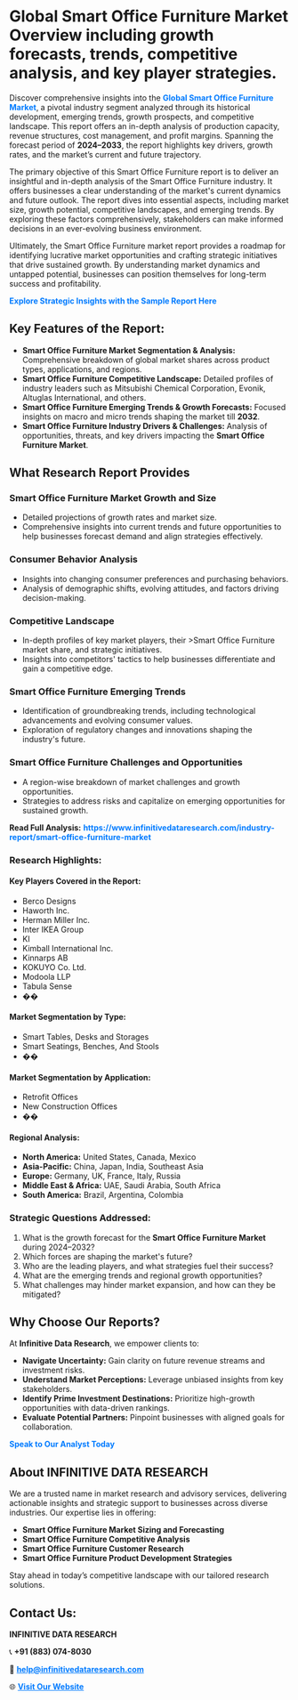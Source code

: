 <h1>Global Smart Office Furniture Market Overview including growth forecasts, trends, competitive analysis, and key player strategies.</h1>
<p>
Discover comprehensive insights into the 
<a href="https://www.infinitivedataresearch.com/industry-report/smart-office-furniture-market" rel="dofollow" style="color: #007BFF; text-decoration: none;"><strong>Global Smart Office Furniture Market</strong></a>, a pivotal industry segment analyzed through its historical development, emerging trends, growth prospects, and competitive landscape. This report offers an in-depth analysis of production capacity, revenue structures, cost management, and profit margins. Spanning the forecast period of <strong>2024–2033</strong>, the report highlights key drivers, growth rates, and the market’s current and future trajectory.
</p>
<p>
The primary objective of this Smart Office Furniture report is to deliver an insightful and in-depth analysis of the Smart Office Furniture industry. It offers businesses a clear understanding of the market's current dynamics and future outlook. The report dives into essential aspects, including market size, growth potential, competitive landscapes, and emerging trends. By exploring these factors comprehensively, stakeholders can make informed decisions in an ever-evolving business environment.
</p>
<p>
Ultimately, the Smart Office Furniture market report provides a roadmap for identifying lucrative market opportunities and crafting strategic initiatives that drive sustained growth. By understanding market dynamics and untapped potential, businesses can position themselves for long-term success and profitability.
</p>
<p>
<a href="https://www.infinitivedataresearch.com/request-sample/reportId=107985" style="color: #007BFF; text-decoration: none;"><strong>Explore Strategic Insights with the Sample Report Here</strong></a>
</p>

<h2>Key Features of the Report:</h2>
<ul>
<li><strong>Smart Office Furniture Market Segmentation & Analysis:</strong> Comprehensive breakdown of global market shares across product types, applications, and regions.</li>
<li><strong>Smart Office Furniture Competitive Landscape:</strong> Detailed profiles of industry leaders such as Mitsubishi Chemical Corporation, Evonik, Altuglas International, and others.</li>
<li><strong>Smart Office Furniture Emerging Trends & Growth Forecasts:</strong> Focused insights on macro and micro trends shaping the market till <strong>2032</strong>.</li>
<li><strong>Smart Office Furniture Industry Drivers & Challenges:</strong> Analysis of opportunities, threats, and key drivers impacting the <strong>Smart Office Furniture Market</strong>.</li>
</ul>

<h2>What Research Report Provides</h2>
<h3>Smart Office Furniture Market Growth and Size</h3>
<ul>
<li>Detailed projections of growth rates and market size.</li>
<li>Comprehensive insights into current trends and future opportunities to help businesses forecast demand and align strategies effectively.</li>
</ul>

<h3>Consumer Behavior Analysis</h3>
<ul>
<li>Insights into changing consumer preferences and purchasing behaviors.</li>
<li>Analysis of demographic shifts, evolving attitudes, and factors driving decision-making.</li>
</ul>

<h3>Competitive Landscape</h3>
<ul>
<li>In-depth profiles of key market players, their >Smart Office Furniture market share, and strategic initiatives.</li>
<li>Insights into competitors' tactics to help businesses differentiate and gain a competitive edge.</li>
</ul>

<h3>Smart Office Furniture Emerging Trends</h3>
<ul>
<li>Identification of groundbreaking trends, including technological advancements and evolving consumer values.</li>
<li>Exploration of regulatory changes and innovations shaping the industry's future.</li>
</ul>

<h3>Smart Office Furniture Challenges and Opportunities</h3>
<ul>
<li>A region-wise breakdown of market challenges and growth opportunities.</li>
<li>Strategies to address risks and capitalize on emerging opportunities for sustained growth.</li>
</ul>
<p><strong>Read Full Analysis:</strong> <a href="https://www.infinitivedataresearch.com/industry-report/smart-office-furniture-market" rel="dofollow" style="color: #007BFF; text-decoration: none;"><strong>https://www.infinitivedataresearch.com/industry-report/smart-office-furniture-market</strong></a></p>
<h3>Research Highlights:</h3>
<h4>Key Players Covered in the Report:</h4>
<ul><li>Berco Designs</li><li>Haworth Inc.</li><li>Herman Miller Inc.</li><li>Inter IKEA Group</li><li>KI</li><li>Kimball International Inc.</li><li>Kinnarps AB</li><li>KOKUYO Co. Ltd.</li><li>Modoola LLP</li><li>Tabula Sense</li><li>��</li></ul>
<h4>Market Segmentation by Type:</h4>
<ul><li>Smart Tables, Desks and Storages</li><li>Smart Seatings, Benches, And Stools</li><li>��</li></ul>
<h4>Market Segmentation by Application:</h4>
<ul><li>Retrofit Offices</li><li>New Construction Offices</li><li>��</li></ul>

<h4>Regional Analysis:</h4>
<ul>
<li><strong>North America:</strong> United States, Canada, Mexico</li>
<li><strong>Asia-Pacific:</strong> China, Japan, India, Southeast Asia</li>
<li><strong>Europe:</strong> Germany, UK, France, Italy, Russia</li>
<li><strong>Middle East & Africa:</strong> UAE, Saudi Arabia, South Africa</li>
<li><strong>South America:</strong> Brazil, Argentina, Colombia</li>
</ul>

<h3>Strategic Questions Addressed:</h3>
<ol>
<li>What is the growth forecast for the <strong>Smart Office Furniture Market</strong> during 2024–2032?</li>
<li>Which forces are shaping the market's future?</li>
<li>Who are the leading players, and what strategies fuel their success?</li>
<li>What are the emerging trends and regional growth opportunities?</li>
<li>What challenges may hinder market expansion, and how can they be mitigated?</li>
</ol>

<h2>Why Choose Our Reports?</h2>
<p>At <strong>Infinitive Data Research</strong>, we empower clients to:</p>
<ul>
<li><strong>Navigate Uncertainty:</strong> Gain clarity on future revenue streams and investment risks.</li>
<li><strong>Understand Market Perceptions:</strong> Leverage unbiased insights from key stakeholders.</li>
<li><strong>Identify Prime Investment Destinations:</strong> Prioritize high-growth opportunities with data-driven rankings.</li>
<li><strong>Evaluate Potential Partners:</strong> Pinpoint businesses with aligned goals for collaboration.</li>
</ul>
<p><a href="https://www.infinitivedataresearch.com/industry-report/smart-office-furniture-market" rel="dofollow" style="color: #007BFF; text-decoration: none;"><strong>Speak to Our Analyst Today</strong></a></p>

<h2>About INFINITIVE DATA RESEARCH</h2>
<p>We are a trusted name in market research and advisory services, delivering actionable insights and strategic support to businesses across diverse industries. Our expertise lies in offering:</p>
<ul>
<li><strong>Smart Office Furniture Market Sizing and Forecasting</strong></li>
<li><strong>Smart Office Furniture Competitive Analysis</strong></li>
<li><strong>Smart Office Furniture Customer Research</strong></li>
<li><strong>Smart Office Furniture Product Development Strategies</strong></li>
</ul>
<p>Stay ahead in today’s competitive landscape with our tailored research solutions.</p>

<h2>Contact Us:</h2>
<p><strong>INFINITIVE DATA RESEARCH</strong></p>
<p>📞 <strong>+91 (883) 074-8030</strong></p>
<p>📧 <strong><a href="mailto:help@infinitivedataresearch.com" style="color: #007BFF;">help@infinitivedataresearch.com</a></strong></p>
<p>🌐 <strong><a href="https://www.infinitivedataresearch.com" rel="dofollow" style="color: #007BFF;">Visit Our Website</a></strong></p>